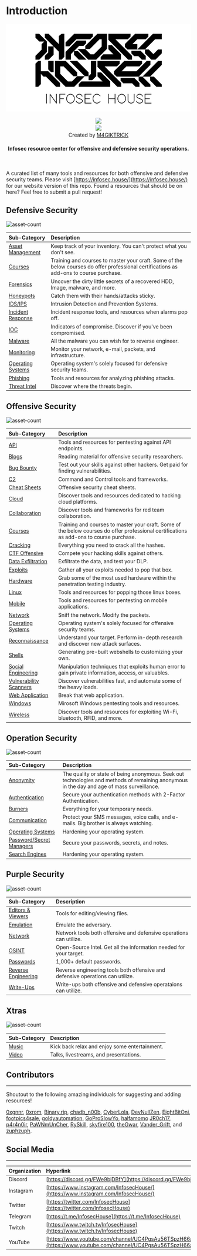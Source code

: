 # Introduction

![](img/infosechouse-banner.png)

<p align="center"> 
<img src="https://img.shields.io/github/last-commit/infosechouse/infosechouse?color=%23947cb0&style=for-the-badge"><br>
<img src="https://img.shields.io/twitter/follow/infosechouse?style=social"><br>
Created by <a href="https://twitter.com/m4giktrick">M4GIKTRICK</a>
</p>

<h4 align="center">
Infosec resource center for offensive and defensive security operations.
</h4>
<br>

A curated list of many tools and resources for both offensive and defensive security teams. Please visit [https://infosec.house/](https://infosec.house/) for our website version of this repo. Found a resources that should be on here? Feel free to submit a pull request!

## Defensive Security
![asset-count](https://img.shields.io/badge/Tools%20%26%20Resources%20Available-149-947cb0)

| Sub-Category | Description |
| :--- | :--- |
| [Asset Management](defensive-security/defensive-assets-management.md) | Keep track of your inventory. You can't protect what you don't see. |
| [Courses](defensive-security/defensive-courses.md) | Training and courses to master your craft. Some of the below courses do offer professional certifications as add-ons to course purchase. |
| [Forensics](defensive-security/defensive-forensics.md) | Uncover the dirty little secrets of a recovered HDD, Image, malware, and more. |
| [Honeypots](defensive-security/defensive-honeypot.md) | Catch them with their hands/attacks sticky. |
| [IDS/IPS](defensive-security/defensive-ids-ips.md) | Intrusion Detection and Prevention Systems. |
| [Incident Response](defensive-security/defensive-ir.md) | Incident response tools, and resources when alarms pop off. |
| [IOC](defensive-security/defensive-ioc.md) | Indicators of compromise. Discover if you've been compromised. |
| [Malware](defensive-security/defensive-malware.md) | All the malware you can wish for to reverse engineer. |
| [Monitoring](defensive-security/defensive-monitoring.md) | Monitor your network, e-mail, packets, and infrastructure. |
| [Operating Systems](defensive-security/defensive-operating-systems.md) | Operating system's solely focused for defensive security teams. |
| [Phishing](defensive-security/defensive-phishing.md) | Tools and resources for analyzing phishing attacks. |
| [Threat Intel](defensive-security/defensive-threat-intel.md) | Discover where the threats begin. |

## Offensive Security
![asset-count](https://img.shields.io/badge/Tools%20%26%20Resources%20Available-429-947cb0)

| Sub-Category | Description |
| :--- | :--- |
| [API](offensive-security/offensive-api.md) | Tools and resources for pentesting against API endpoints. |
| [Blogs](offensive-security/offensive-blogs.md) | Reading material for offensive security researchers. |
| [Bug Bounty](offensive-security/offensive-bug-bounty.md) | Test out your skills against other hackers. Get paid for finding vulnerabilities. |
| [C2](offensive-security/offensive-C2.md) | Command and Control tools and frameworks. |
| [Cheat Sheets](offensive-security/offensive-cheat-sheets.md) | Offensive security cheat sheets. |
| [Cloud](offensive-security/offensive-cloud.md) | Discover tools and resources dedicated to hacking cloud platforms. |
| [Collaboration](offensive-security/offensive-collab.md) | Discover tools and frameworks for red team collaboration. |
| [Courses](offensive-security/offensive-courses.md) | Training and courses to master your craft. Some of the below courses do offer professional certifications as add-ons to course purchase. |
| [Cracking](offensive-security/offensive-cracking.md) | Everything you need to crack all the hashes. |
| [CTF Offensive](offensive-security/offensive-ctf.md) | Compete your hacking skills against others. |
| [Data Exfiltration](offensive-security/offensive-data-exfiltration.md) | Exfiltrate the data, and test your DLP. |
| [Exploits](offensive-security/offensive-exploits.md) | Gather all your exploits needed to pop that box. |
| [Hardware](offensive-security/offensive-hardware.md) | Grab some of the most used hardware within the penetration testing industry. |
| [Linux](offensive-security/offensive-linux.md) | Tools and resources for popping those linux boxes. |
| [Mobile](offensive-security/offensive-mobile.md) | Tools and resources for pentesting on mobile applications. |
| [Network](offensive-security/offensive-network.md) | Sniff the network. Modify the packets. |
| [Operating Systems](offensive-security/offensive-operating-systems.md) | Operating system's solely focused for offensive security teams. |
| [Reconnaissance](offensive-security/offensive-recon.md) | Understand your target. Perform in-depth research and discover new attack surfaces. |
| [Shells](offensive-security/offensive-shells.md) | Generating pre-built webshells to customizing your own. |
| [Social Engineering](offensive-security/offensive-social-engineering.md) | Manipulation techniques that exploits human error to gain private information, access, or valuables. |
| [Vulnerability Scanners](offensive-security/offensive-vuln-scanners.md) | Discover vulnerabilities fast, and automate some of the heavy loads. |
| [Web Application](offensive-security/offensive-web-app.md) | Break that web application. |
| [Windows](offensive-security/offensive-windows.md) | Mirosoft Windows pentesting tools and resources. |
| [Wireless](offensive-security/offensive-wireless.md) | Discover tools and resources for exploiting Wi-Fi, bluetooth, RFID, and more. |

## Operation Security
![asset-count](https://img.shields.io/badge/Tools%20%26%20Resources%20Available-94-947cb0)

| Sub-Category | Description |
| :--- | :--- |
| [Anonymity](operation-security/operation-anonymity.md) | The quality or state of being anonymous. Seek out technologies and methods of remaining anonymous in the day and age of mass surveillance. |
| [Authentication](operation-security/operation-authentication.md) | Secure your authentication methods with 2-Factor Authentication. |
| [Burners](operation-security/operation-burners.md) | Everything for your temporary needs. |
| [Communication](operation-security/operation-communication.md) | Protect your SMS messages, voice calls, and e-mails. Big brother is always watching. |
| [Operating Systems](operation-security/operation-operating-systems.md) | Hardening your operating system. |
| [Password/Secret Managers](operation-security/operation-pass-managers.md) | Secure your passwords, secrets, and notes. |
| [Search Engines](operation-security/operation-search-engines.md) | Hardening your operating system. |


## Purple Security
![asset-count](https://img.shields.io/badge/Tools%20%26%20Resources%20Available-33-947cb0)

| Sub-Category | Description |
| :--- | :--- |
| [Editors & Viewers](purple-security/purple-editor-viewer.md) | Tools for editing/viewing files. |
| [Emulation](purple-security/purple-emulation.md) | Emulate the adversary. |
| [Network](purple-security/purple-network.md) | Network tools both offensive and defensive operations can utilize. |
| [OSINT](purple-security/purple-osint.md) | Open-Source Intel. Get all the information needed for your target. |
| [Passwords](purple-security/purple-passwords.md) | 1,000+ default passwords. |
| [Reverse Engineering](purple-security/purple-re.md) | Reverse engineering tools both offensive and defensive operations can utilize. |
| [Write-Ups](purple-security/purple-write-ups.md) | Write-ups both offensive and defensive operataions can utilize. |

## Xtras
![asset-count](https://img.shields.io/badge/Tools%20%26%20Resources%20Available-35-947cb0)

| Sub-Category | Description |
| :--- | :--- |
| [Music](xtras/xtras-music.md) | Kick back relax and enjoy some entertainment. |
| [Video](xtras/xtras-video.md) | Talks, livestreams, and presentations. |

## Contributors

---

Shoutout to the following amazing individuals for suggesting and adding resources!

[0xgnnr](https://www.twitch.tv/0xgnnr), [0xrom](https://www.twitch.tv/0xrom), [Binary.rip](https://www.instagram.com/binary.rip/), [chadb\_n00b](https://www.twitch.tv/chadb_n00b), [CyberLola](https://www.twitch.tv/CyberLola), [DevNullZen](https://www.twitch.tv/DevNullZen), [EightBitOni](https://www.twitch.tv/eightbitoni/), [footpics4sale](https://www.twitch.tv/footpics4sale), [goldyautomation](https://www.twitch.tv/goldyautomation), [GoProSlowYo](https://www.twitch.tv/goproslowyo), [halfamomo](https://www.twitch.tv/halfamomo) [JR0ch17](https://twitter.com/JR0ch17), [p4r4n0ir](https://www.twitch.tv/p4r4n0ir), [PaWNmUnCher](https://www.twitch.tv/PaWNmUnCher), [RySkill](https://www.twitch.tv/ryskill), [skyfire100](https://www.twitch.tv/skyfire100), [theGwar](https://www.twitch.tv/thegwar), [Vander_Grift](https://www.twitch.tv/Vander_Grift), and [zuphzuph](https://www.twitch.tv/zuphzuph).

## Social Media

---

| Organization | Hyperlink |
| :--- | :--- |
| Discord | [https://discord.gg/FWe9bjDBfY](https://discord.gg/FWe9bjDBfY) |
| Instagram | [https://www.instagram.com/InfosecHouse/](https://www.instagram.com/InfosecHouse/) |
| Twitter | [https://twitter.com/InfosecHouse](https://twitter.com/InfosecHouse) |
| Telegram | [https://t.me/InfosecHouse](https://t.me/InfosecHouse) |
| Twitch | [https://www.twitch.tv/InfosecHouse](https://www.twitch.tv/InfosecHouse) |
| YouTube | [https://www.youtube.com/channel/UC4PgsAu56TSpzH66aIOqbKQ](https://www.youtube.com/channel/UC4PgsAu56TSpzH66aIOqbKQ) |